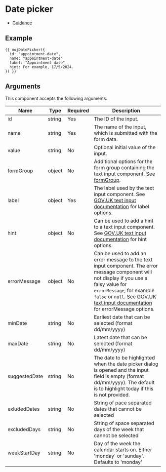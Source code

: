 # Date picker

- [Guidance](https://design-patterns.service.justice.gov.uk/components/date-picker)

## Example

```njk
{{ mojDatePicker({
  id: "appointment-date",
  name: "appointment-date"
  label: "Appointment date"
  hint: For example, 17/5/2024.
}) }}
```

## Arguments

This component accepts the following arguments.

| Name          | Type   | Required | Description                                                                                                                                                                                                                                                                                                            |
|---------------| ------ | -------- |------------------------------------------------------------------------------------------------------------------------------------------------------------------------------------------------------------------------------------------------------------------------------------------------------------------------|
| id            | string | Yes      | The ID of the input.                                                                                                                                                                                                                                                                                                   |
| name          | string | Yes      | The name of the input, which is submitted with the form data.                                                                                                                                                                                                                                                          |
| value         | string | No       | Optional initial value of the input.                                                                                                                                                                                                                                                                                   |
| formGroup     | object | No       | Additional options for the form group containing the text input component. See [formGroup](#options-date-picker-form-group).                                                                                                                                                                                           |
| label         | object | Yes      | The label used by the text input component. See [GOV.UK text input documentation](https://design-system.service.gov.uk/components/text-input/) for label options.                                                                                                                                                      |
| hint          | object | No       | Can be used to add a hint to a text input component. See [GOV.UK text input documentation](https://design-system.service.gov.uk/components/text-input/) for hint options.                                                                                                                                              |
| errorMessage  | object | No       | Can be used to add an error message to the text input component. The error message component will not display if you use a falsy value for `errorMessage`, for example `false` or `null`. See [GOV.UK text input documentation](https://design-system.service.gov.uk/components/text-input/) for errorMessage options. |
| minDate       | string | No       | Earliest date that can be selected (format dd/mm/yyyy)                                                                                                                                                                                                                                                                 |
| maxDate       | string | No       | Latest date that can be selected (format dd/mm/yyyy)                                                                                                                                                                                                                                                                   |
| suggestedDate | string | No       | The date to be highlighted when the date picker dialog is opened and the input field is empty (format dd/mm/yyyy). The default is to highlight today if this is not provided.                                                                                                                                          |
| exludedDates  | string | No       | String of pace separated dates that cannot be selected                                                                                                                                                                                                                                                                 |
| excludedDays  | string | No       | String of space separated days of the week that cannot be selected                                                                                                                                                                                                                                                     |
| weekStartDay  | string | No       | Day of the week the calendar starts on. Either 'monday' or 'sunday'. Defaults to 'monday'                                                                                                                                                                                                                              |
